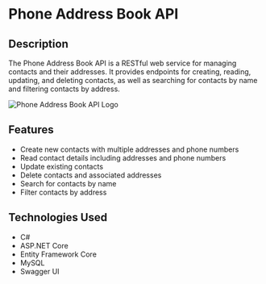 # Phone Address Book API

## Description

The Phone Address Book API is a RESTful web service for managing contacts and their addresses. It provides endpoints for creating, reading, updating, and deleting contacts, as well as searching for contacts by name and filtering contacts by address.

![Phone Address Book API Logo](imag/ShowCase.png)

## Features

- Create new contacts with multiple addresses and phone numbers
- Read contact details including addresses and phone numbers
- Update existing contacts
- Delete contacts and associated addresses
- Search for contacts by name
- Filter contacts by address

## Technologies Used

- C#
- ASP.NET Core
- Entity Framework Core
- MySQL
- Swagger UI

